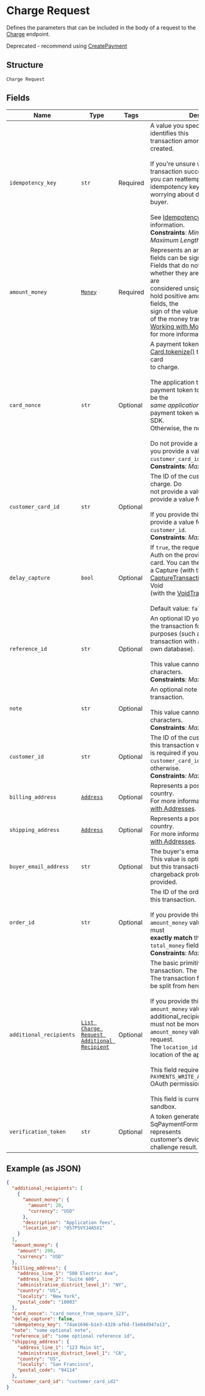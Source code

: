 
# Charge Request

Defines the parameters that can be included in the body of
a request to the [Charge](api-endpoint:Transactions-Charge) endpoint.

Deprecated - recommend using [CreatePayment](api-endpoint:Payments-CreatePayment)

## Structure

`Charge Request`

## Fields

| Name | Type | Tags | Description |
|  --- | --- | --- | --- |
| `idempotency_key` | `str` | Required | A value you specify that uniquely identifies this<br>transaction among transactions you've created.<br><br>If you're unsure whether a particular transaction succeeded,<br>you can reattempt it with the same idempotency key without<br>worrying about double-charging the buyer.<br><br>See [Idempotency keys](https://developer.squareup.com/docs/working-with-apis/idempotency) for more information.<br>**Constraints**: *Minimum Length*: `1`, *Maximum Length*: `192` |
| `amount_money` | [`Money`](../../doc/models/money.md) | Required | Represents an amount of money. `Money` fields can be signed or unsigned.<br>Fields that do not explicitly define whether they are signed or unsigned are<br>considered unsigned and can only hold positive amounts. For signed fields, the<br>sign of the value indicates the purpose of the money transfer. See<br>[Working with Monetary Amounts](https://developer.squareup.com/docs/build-basics/working-with-monetary-amounts)<br>for more information. |
| `card_nonce` | `str` | Optional | A payment token generated from the [Card.tokenize()](https://developer.squareup.com/reference/sdks/web/payments/objects/Card#Card.tokenize) that represents the card<br>to charge.<br><br>The application that provides a payment token to this endpoint must be the<br>_same application_ that generated the payment token with the Web Payments SDK.<br>Otherwise, the nonce is invalid.<br><br>Do not provide a value for this field if you provide a value for<br>`customer_card_id`.<br>**Constraints**: *Maximum Length*: `192` |
| `customer_card_id` | `str` | Optional | The ID of the customer card on file to charge. Do<br>not provide a value for this field if you provide a value for `card_nonce`.<br><br>If you provide this value, you _must_ also provide a value for<br>`customer_id`.<br>**Constraints**: *Maximum Length*: `192` |
| `delay_capture` | `bool` | Optional | If `true`, the request will only perform an Auth on the provided<br>card. You can then later perform either a Capture (with the<br>[CaptureTransaction](api-endpoint:Transactions-CaptureTransaction) endpoint) or a Void<br>(with the [VoidTransaction](api-endpoint:Transactions-VoidTransaction) endpoint).<br><br>Default value: `false` |
| `reference_id` | `str` | Optional | An optional ID you can associate with the transaction for your own<br>purposes (such as to associate the transaction with an entity ID in your<br>own database).<br><br>This value cannot exceed 40 characters.<br>**Constraints**: *Maximum Length*: `40` |
| `note` | `str` | Optional | An optional note to associate with the transaction.<br><br>This value cannot exceed 60 characters.<br>**Constraints**: *Maximum Length*: `60` |
| `customer_id` | `str` | Optional | The ID of the customer to associate this transaction with. This field<br>is required if you provide a value for `customer_card_id`, and optional<br>otherwise.<br>**Constraints**: *Maximum Length*: `50` |
| `billing_address` | [`Address`](../../doc/models/address.md) | Optional | Represents a postal address in a country.<br>For more information, see [Working with Addresses](https://developer.squareup.com/docs/build-basics/working-with-addresses). |
| `shipping_address` | [`Address`](../../doc/models/address.md) | Optional | Represents a postal address in a country.<br>For more information, see [Working with Addresses](https://developer.squareup.com/docs/build-basics/working-with-addresses). |
| `buyer_email_address` | `str` | Optional | The buyer's email address, if available. This value is optional,<br>but this transaction is ineligible for chargeback protection if it is not<br>provided. |
| `order_id` | `str` | Optional | The ID of the order to associate with this transaction.<br><br>If you provide this value, the `amount_money` value of your request must<br>__exactly match__ the value of the order's `total_money` field.<br>**Constraints**: *Maximum Length*: `192` |
| `additional_recipients` | [`List Charge Request Additional Recipient`](../../doc/models/charge-request-additional-recipient.md) | Optional | The basic primitive of multi-party transaction. The value is optional.<br>The transaction facilitated by you can be split from here.<br><br>If you provide this value, the `amount_money` value in your additional_recipients<br>must not be more than 90% of the `amount_money` value in the charge request.<br>The `location_id` must be the valid location of the app owner merchant.<br><br>This field requires the `PAYMENTS_WRITE_ADDITIONAL_RECIPIENTS` OAuth permission.<br><br>This field is currently not supported in sandbox. |
| `verification_token` | `str` | Optional | A token generated by SqPaymentForm's verifyBuyer() that represents<br>customer's device info and 3ds challenge result. |

## Example (as JSON)

```json
{
  "additional_recipients": [
    {
      "amount_money": {
        "amount": 20,
        "currency": "USD"
      },
      "description": "Application fees",
      "location_id": "057P5VYJ4A5X1"
    }
  ],
  "amount_money": {
    "amount": 200,
    "currency": "USD"
  },
  "billing_address": {
    "address_line_1": "500 Electric Ave",
    "address_line_2": "Suite 600",
    "administrative_district_level_1": "NY",
    "country": "US",
    "locality": "New York",
    "postal_code": "10003"
  },
  "card_nonce": "card_nonce_from_square_123",
  "delay_capture": false,
  "idempotency_key": "74ae1696-b1e3-4328-af6d-f1e04d947a13",
  "note": "some optional note",
  "reference_id": "some optional reference id",
  "shipping_address": {
    "address_line_1": "123 Main St",
    "administrative_district_level_1": "CA",
    "country": "US",
    "locality": "San Francisco",
    "postal_code": "94114"
  },
  "customer_card_id": "customer_card_id2"
}
```

